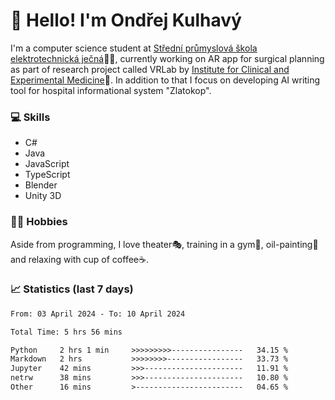 # 👋 Hello! I'm Ondřej Kulhavý

I'm a computer science student at [Střední průmyslová škola elektrotechnická ječná](https://www.spsejecna.cz/)👨‍🎓, currently working on AR app for surgical planning as part of research project called VRLab by [Institute for Clinical and Experimental Medicine](https://www.ikem.cz/en/)🏥.
In addition to that I focus on developing AI writing tool for hospital informational system "Zlatokop".

### 💻 Skills
- C#
- Java
- JavaScript
- TypeScript
- Blender
- Unity 3D

### 🏋️‍♂️ Hobbies

Aside from programming, I love theater🎭, training in a gym💪, oil-painting🎨 and relaxing with cup of coffee☕.
### 📈 Statistics (last 7 days)
<!--START_SECTION:waka-->

```txt
From: 03 April 2024 - To: 10 April 2024

Total Time: 5 hrs 56 mins

Python     2 hrs 1 min     >>>>>>>>>----------------   34.15 %
Markdown   2 hrs           >>>>>>>>-----------------   33.73 %
Jupyter    42 mins         >>>----------------------   11.91 %
netrw      38 mins         >>>----------------------   10.80 %
Other      16 mins         >------------------------   04.65 %
```

<!--END_SECTION:waka-->



